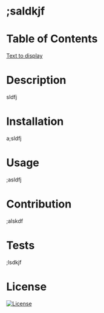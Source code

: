 
# ;saldkjf

# Table of Contents
[Text to display](#Description)

# Description 
sldfj
    
# Installation
a;sldfj

# Usage
;asldfj

# Contribution
;alskdf

# Tests
;lsdkjf

# License

[![License](https://img.shields.io/badge/License-Apache_2.0-blue.svg)](https://opensource.org/licenses/Apache-2.0)

    
    